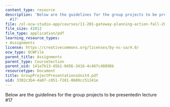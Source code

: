 ```yaml
---
content_type: resource
description: 'Below are the guidelines for the group projects to be presentedin lecture
  #17'
file: /ol-ocw-studio-app/courses/11-201-gateway-planning-action-fall-2002/3302c3b44a07c85172810689cc51241e_GroupProjectPresentationsUnit4.pdf
file_size: 41012
file_type: application/pdf
learning_resource_types:
- Assignments
license: https://creativecommons.org/licenses/by-nc-sa/4.0/
ocw_type: OCWFile
parent_title: Assignments
parent_type: CourseSection
parent_uid: 141e7b13-45b1-0456-3416-4c467c48896b
resourcetype: Document
title: GroupProjectPresentationsUnit4.pdf
uid: 3302c3b4-4a07-c851-7281-0689cc51241e
---
```

Below are the guidelines for the group projects to be presentedin lecture #17